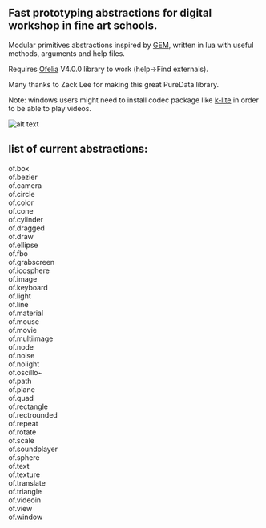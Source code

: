 ## Fast prototyping abstractions for digital workshop in fine art schools.

Modular primitives abstractions inspired by [GEM](https://puredata.info/downloads/gem), written in lua with useful methods, arguments and help files.

Requires [Ofelia](https://github.com/cuinjune/Ofelia) V4.0.0 library to work (help->Find externals).

Many thanks to Zack Lee for making this great PureData library.

Note: windows users might need to install codec package like [k-lite](https://codecguide.com/) in order to be able to play videos.

![alt text](data/screen.png)


## list of current abstractions:

of.box\
of.bezier\
of.camera\
of.circle\
of.color\
of.cone\
of.cylinder\
of.dragged\
of.draw\
of.ellipse\
of.fbo\
of.grabscreen\
of.icosphere\
of.image\
of.keyboard\
of.light\
of.line\
of.material\
of.mouse\
of.movie\
of.multiimage\
of.node\
of.noise\
of.nolight\
of.oscillo~\
of.path\
of.plane\
of.quad\
of.rectangle\
of.rectrounded\
of.repeat\
of.rotate\
of.scale\
of.soundplayer\
of.sphere\
of.text\
of.texture\
of.translate\
of.triangle\
of.videoin\
of.view\
of.window
